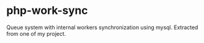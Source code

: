 # php-work-sync
Queue system with internal workers synchronization using mysql. Extracted from one of my project.
